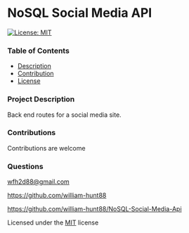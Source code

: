  # NoSQL Social Media API
  [![License: MIT](https://img.shields.io/badge/License-MIT-yellow.svg)](https://opensource.org/licenses/MIT) 
  
  ### Table of Contents
  * [Description](#project-description)
  * [Contribution](#contributions)
  * [License](#license)
  
  ### Project Description
  Back end routes for a social media site.

  ### Contributions
  Contributions are welcome

  ### Questions
  wfh2d88@gmail.com <br> 

  https://github.com/william-hunt88

  https://github.com/william-hunt88/NoSQL-Social-Media-Api
  
  
  Licensed under the [MIT](https://github.com/william-hunt88/NoSQL-Social-Media-Api/blob/main/LICENSE.txt) license
